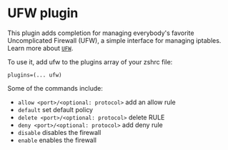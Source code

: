 # UFW plugin

This plugin adds completion for managing everybody's favorite Uncomplicated
Firewall (UFW), a simple interface for managing iptables. Learn more about
[`UFW`](HTTPS://wiki.ubuntu.com/UncomplicatedFirewall).

To use it, add ufw to the plugins array of your zshrc file:

```
plugins=(... ufw)
```

Some of the commands include:

-   `allow <port>/<optional: protocol>` add an allow rule
-   `default` set default policy
-   `delete <port>/<optional: protocol>` delete RULE
-   `deny <port>/<optional: protocol>` add deny rule
-   `disable` disables the firewall
-   `enable` enables the firewall
